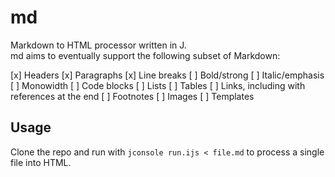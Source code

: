 # md

Markdown to HTML processor written in J.  
md aims to eventually support the following subset of Markdown:

[x] Headers
[x] Paragraphs
[x] Line breaks
[ ] Bold/strong
[ ] Italic/emphasis
[ ] Monowidth
[ ] Code blocks
[ ] Lists
[ ] Tables
[ ] Links, including with references at the end
[ ] Footnotes
[ ] Images
[ ] Templates

## Usage

Clone the repo and run with `jconsole run.ijs < file.md` to process a single file into HTML.

